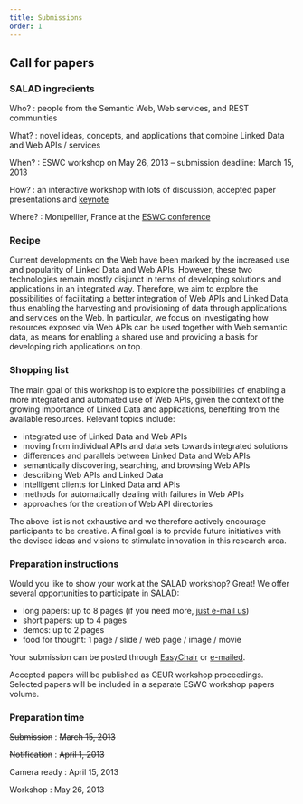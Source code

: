 ```yaml
---
title: Submissions
order: 1
---
```


## Call for papers

### SALAD ingredients

Who?
: people from the Semantic Web, Web services, and REST communities

What?
: novel ideas, concepts, and applications that combine Linked Data and Web APIs / services

When?
: ESWC workshop on May 26, 2013 – submission deadline: March 15, 2013

How?
: an interactive workshop with lots of discussion, accepted paper presentations and [keynote](/aperitif/)

Where?
: Montpellier, France at the [ESWC conference](http://2013.eswc-conferences.org/)

### Recipe
Current developments on the Web have been marked by the increased use and popularity of Linked Data and Web APIs. However, these two technologies remain mostly disjunct in terms of developing solutions and applications in an integrated way. Therefore, we aim to explore the possibilities of facilitating a better integration of Web APIs and Linked Data, thus enabling the harvesting and provisioning of data through applications and services on the Web. In particular, we focus on investigating how resources exposed via Web APIs can be used together with Web semantic data, as means for enabling a shared use and providing a basis for developing rich applications on top.

### Shopping list
The main goal of this workshop is to explore the possibilities of enabling a more integrated and automated use of Web APIs, given the context of the growing importance of Linked Data and applications, benefiting from the available resources. Relevant topics include:

  - integrated use of Linked Data and Web APIs
  - moving from individual APIs and data sets towards integrated solutions
  - differences and parallels between Linked Data and Web APIs
  - semantically discovering, searching, and browsing Web APIs
  - describing Web APIs and Linked Data
  - intelligent clients for Linked Data and APIs
  - methods for automatically dealing with failures in Web APIs
  - approaches for the creation of Web API directories

The above list is not exhaustive and we therefore actively encourage participants to be creative.
A final goal is to provide future initiatives with the devised ideas and visions to stimulate innovation in this research area.

### Preparation instructions
Would you like to show your work at the SALAD workshop? Great!
We offer several opportunities to participate in SALAD:

- long papers: up to 8 pages (if you need more, [just e-mail us](mailto:eswcsalad2013@gmail.com))
- short papers: up to 4 pages
- demos: up to 2 pages
- food for thought: 1 page / slide / web page / image / movie

Your submission can be posted through [EasyChair](https://www.easychair.org/conferences/?conf=salad2013) or [e-mailed](mailto:eswcsalad2013@gmail.com).

Accepted papers will be published as CEUR workshop proceedings. Selected papers will be included in a separate ESWC workshop papers volume.

### Preparation time
<del>Submission</del>
: <del>March 15, 2013</del>

<del>Notification</del>
: <del>April 1, 2013</del>

Camera ready
: April 15, 2013

Workshop
: May 26, 2013
